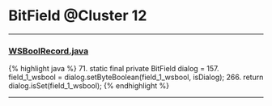 # BitField @Cluster 12

***

### [WSBoolRecord.java](https://searchcode.com/codesearch/view/15642487/)
{% highlight java %}
71. static final private BitField dialog              =
157.     field_1_wsbool = dialog.setByteBoolean(field_1_wsbool, isDialog);
266.     return dialog.isSet(field_1_wsbool);
{% endhighlight %}

***


